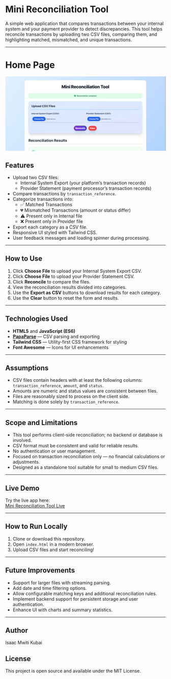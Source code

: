 # Mini Reconciliation Tool

A simple web application that compares transactions between your internal system and your payment provider to detect discrepancies. This tool helps reconcile transactions by uploading two CSV files, comparing them, and highlighting matched, mismatched, and unique transactions.

---

# Home Page
![alt text](home.png)

## Features

- Upload two CSV files:
  - Internal System Export (your platform’s transaction records)
  - Provider Statement (payment processor’s transaction records)
- Compare transactions by `transaction_reference`.
- Categorize transactions into:
  - ✅ Matched Transactions
  - 💔 Mismatched Transactions (amount or status differ)
  - ⚠️ Present only in Internal file
  - ❌ Present only in Provider file
- Export each category as a CSV file.
- Responsive UI styled with Tailwind CSS.
- User feedback messages and loading spinner during processing.

---

## How to Use

1. Click **Choose File** to upload your Internal System Export CSV.
2. Click **Choose File** to upload your Provider Statement CSV.
3. Click **Reconcile** to compare the files.
4. View the reconciliation results divided into categories.
5. Use the **Export as CSV** buttons to download results for each category.
6. Use the **Clear** button to reset the form and results.

---

## Technologies Used

- **HTML5** and **JavaScript (ES6)**
- **[PapaParse](https://www.papaparse.com/)** — CSV parsing and exporting
- **Tailwind CSS** — Utility-first CSS framework for styling
- **Font Awesome** — Icons for UI enhancements

---

## Assumptions

- CSV files contain headers with at least the following columns: `transaction_reference`, `amount`, and `status`.
- Amounts are numeric and status values are consistent between files.
- Files are reasonably sized to process on the client side.
- Matching is done solely by `transaction_reference`.

---

## Scope and Limitations

- This tool performs client-side reconciliation; no backend or database is involved.
- CSV format must be consistent and valid for reliable results.
- No authentication or user management.
- Focused on transaction reconciliation only — no financial calculations or adjustments.
- Designed as a standalone tool suitable for small to medium CSV files.

---

## Live Demo

Try the live app here:  
[Mini Reconciliation Tool Live](https://f88c0546-d578-43da-91ae-f6655acbcd67-00-qntqad68euqw.kirk.replit.dev/)

---

## How to Run Locally

1. Clone or download this repository.
2. Open `index.html` in a modern browser.
3. Upload CSV files and start reconciling!

---

## Future Improvements

- Support for larger files with streaming parsing.
- Add date and time filtering options.
- Allow configurable matching keys and additional reconciliation rules.
- Implement backend support for persistent storage and user authentication.
- Enhance UI with charts and summary statistics.

---

## Author

Isaac Mwiti Kubai

## License

This project is open source and available under the MIT License.
